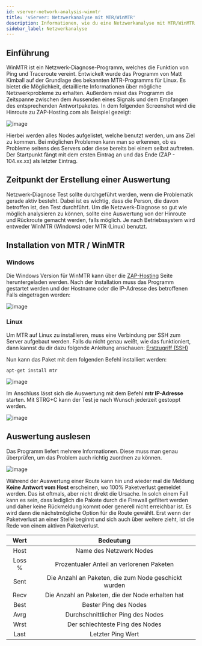 ```yaml
---
id: vserver-network-analysis-winmtr
title: 'vServer: Netzwerkanalyse mit MTR/WinMTR'
description: Informationen, wie du eine Netzwerkanalyse mit MTR/WinMTR durchführen kannst, um Netzwerkprobleme zu identifizieren - ZAP-Hosting.com Dokumentation
sidebar_label: Netzwerkanalyse
---
```




## Einführung

WinMTR ist ein Netzwerk-Diagnose-Programm, welches die Funktion von Ping und Traceroute vereint. Entwickelt wurde das Programm von Matt Kimball auf der Grundlage des bekannten MTR-Programms für Linux. Es bietet die Möglichkeit, detaillierte Informationen über mögliche Netzwerkprobleme zu erhalten. Außerdem misst das Programm die Zeitspanne zwischen dem Aussenden eines Signals und dem Empfangen des entsprechenden Antwortpaketes. In dem folgenden Screenshot wird die Hinroute zu ZAP-Hosting.com als Beispiel gezeigt:

![image](https://user-images.githubusercontent.com/13604413/159171609-82df7202-a2a2-4d8a-8e16-168f5b90366f.png)

Hierbei werden alles Nodes aufgelistet, welche benutzt werden, um ans Ziel zu kommen. Bei möglichen Problemen kann man so erkennen, ob es Probleme seitens des Servers oder diese bereits bei einem selbst auftreten. Der Startpunkt fängt mit dem ersten Eintrag an und das Ende (ZAP - 104.xx.xx) als letzter Eintrag.



## Zeitpunkt der Erstellung einer Auswertung

Netzwerk-Diagnose Test sollte durchgeführt werden, wenn die Problematik gerade aktiv besteht. Dabei ist es wichtig, dass die Person, die davon betroffen ist, den Test durchführt. Um die Netzwerk-Diagnose so gut wie möglich analysieren zu können, sollte eine Auswertung von der Hinroute und Rückroute gemacht werden, falls möglich. Je nach Betriebssystem wird entweder WinMTR (Windows) oder MTR (Linux) benutzt. 



## Installation von MTR / WinMTR



### Windows

Die Windows Version für WinMTR kann über die [ZAP-Hosting](https://zap-hosting.com/winmtr.zip) Seite heruntergeladen werden. Nach der Installation muss das Programm gestartet werden und der Hostname oder die IP-Adresse des betroffenen Falls eingetragen werden:

![image](https://user-images.githubusercontent.com/13604413/159171614-5ffff921-5d69-4786-8c8f-1a1f63413a97.png)





### Linux

Um MTR auf Linux zu installieren, muss eine Verbindung per SSH zum Server aufgebaut werden. Falls du nicht genau weißt, wie das funktioniert, dann kannst du dir dazu folgende Anleitung anschauen: [Erstzugriff (SSH)](https://docs.zap-hosting.com/docs/de/vserver-linux-ssh/)

Nun kann das Paket mit dem folgenden Befehl installiert werden:

```
apt-get install mtr
```

![image](https://user-images.githubusercontent.com/13604413/159171623-715da5a6-bc37-4449-ad26-d2bdf9b4288e.png)



Im Anschluss lässt sich die Auswertung mit dem Befehl **mtr IP-Adresse** starten. Mit STRG+C kann der Test je nach Wunsch jederzeit gestoppt werden.

![image](https://user-images.githubusercontent.com/13604413/159171625-4c77447f-a9df-466c-9117-8af6252eeba3.png)





## Auswertung auslesen

Das Programm liefert mehrere Informationen. Diese muss man genau überprüfen, um das Problem auch richtig zuordnen zu können.

![image](https://user-images.githubusercontent.com/13604413/159171629-26be5afd-7493-4a48-bdb6-2fa5facbfa72.png)

Während der Auswertung einer Route kann hin und wieder mal die Meldung **Keine Antwort vom Host** erscheinen, wo 100% Paketverlust gemeldet werden. Das ist oftmals, aber nicht direkt die Ursache. In solch einem Fall kann es sein, dass lediglich die Pakete durch die Firewall gefiltert werden und daher keine Rückmeldung kommt oder generell nicht erreichbar ist. Es wird dann die nächstmögliche Option für die Route gewählt. Erst wenn der Paketverlust an einer Stelle beginnt und sich auch über weitere zieht, ist die Rede von einem aktiven Paketverlust. 

|  Wert  |                      Bedeutung                      |
| :----: | :-------------------------------------------------: |
|  Host  |               Name des Netzwerk Nodes               |
| Loss % |      Prozentualer Anteil an verlorenen Paketen      |
|  Sent  | Die Anzahl an Paketen, die zum Node geschickt wurden |
|  Recv  |   Die Anzahl an Paketen, die der Node erhalten hat   |
|  Best  |                Bester Ping des Nodes                |
|  Avrg  |          Durchschnittlicher Ping des Nodes          |
|  Wrst  |           Der schlechteste Ping des Nodes           |
|  Last  |                  Letzter Ping Wert                  |

